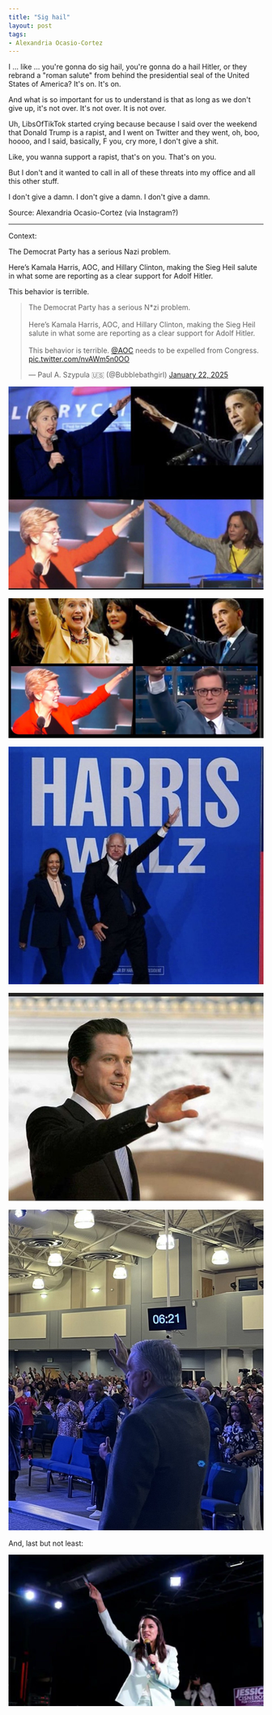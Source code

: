 ```yaml
---
title: "Sig hail"
layout: post
tags:
- Alexandria Ocasio-Cortez
---
```


I ... like ... you're gonna do sig hail, you're gonna do a hail Hitler, or they rebrand a "roman salute" from behind the presidential seal of the United States of America? It's on. It's on.

And what is so important for us to understand is that as long as we don't give up, it's not over. It's not over. It is not over.

Uh, LibsOfTikTok started crying because because I said over the weekend that Donald Trump is a rapist, and I went on Twitter and they went, oh, boo, hoooo, and I said, basically, F you, cry more, I don't give a shit.

Like, you wanna support a rapist, that's on you. That's on you.

But I don't and it wanted to call in all of these threats into my office and all this other stuff.

I don't give a damn. I don't give a damn. I don't give a damn.

Source: Alexandria Ocasio-Cortez (via Instagram?)

---

Context:

The Democrat Party has a serious Nazi problem.

Here’s Kamala Harris, AOC, and Hillary Clinton, making the Sieg Heil salute in what some are reporting as a clear support for Adolf Hitler.

This behavior is terrible.

<blockquote class="twitter-tweet"><p lang="en" dir="ltr">The Democrat Party has a serious N*zi problem.<br><br>Here’s Kamala Harris, AOC, and Hillary Clinton, making the Sieg Heil salute in what some are reporting as a clear support for Adolf Hitler.<br><br>This behavior is terrible. <a href="https://twitter.com/AOC?ref_src=twsrc%5Etfw">@AOC</a> needs to be expelled from Congress. <a href="https://t.co/nvAWm5n0OO">pic.twitter.com/nvAWm5n0OO</a></p>&mdash; Paul A. Szypula 🇺🇸 (@Bubblebathgirl) <a href="https://twitter.com/Bubblebathgirl/status/1882069932047053220?ref_src=twsrc%5Etfw">January 22, 2025</a></blockquote> <script async src="https://platform.twitter.com/widgets.js" charset="utf-8"></script>

![Nazi salutes?](/assets/2025-01-21-dem-salute-1.jpg "Democrats love Nazi salutes")

![Nazi salutes?](/assets/2025-01-21-dem-salute-4.jpg "Democrats love Nazi salutes")

![Nazi salute?](/assets/2025-01-21-dem-salute-6.png "Democrats love Nazi salutes")

![Nazi salute?](/assets/2025-01-21-dem-salute-7.jpg "Democrats love Nazi salutes")

![Nazi salute?](/assets/2025-01-21-dem-salute-8.jpg "Democrats love Nazi salutes")

And, last but not least: 

![Nazi salute?](/assets/2025-01-21-dem-salute-5.jpg "Democrats love Nazi salutes")
